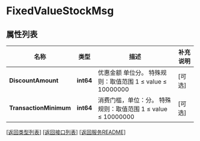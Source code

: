 # FixedValueStockMsg

## 属性列表

名称 | 类型 | 描述 | 补充说明
------------ | ------------- | ------------- | -------------
**DiscountAmount** | **int64** | 优惠金额 单位分。 特殊规则：取值范围 1 ≤ value ≤ 10000000 | [可选] 
**TransactionMinimum** | **int64** | 消费门槛，单位：分。 特殊规则：取值范围 1 ≤ value ≤ 10000000 | [可选] 

[\[返回类型列表\]](README.md#类型列表)
[\[返回接口列表\]](README.md#接口列表)
[\[返回服务README\]](README.md)


